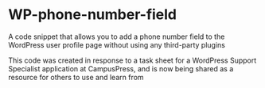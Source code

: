 # WP-phone-number-field
A code snippet that allows you to add a phone number field to the WordPress user profile page without using any third-party plugins

This code was created in response to a task sheet for a WordPress Support Specialist application at CampusPress, and is now being shared as a resource for others to use and learn from
